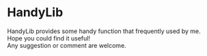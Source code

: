 # HandyLib

HandyLib provides some handy function that frequently used by me.  
Hope you could find it useful!   
Any suggestion or comment are welcome.



